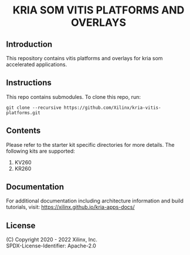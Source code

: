 <h1 align="center">KRIA SOM VITIS PLATFORMS AND OVERLAYS</h1>

## Introduction
This repository contains vitis platforms and overlays for kria som accelerated applications.

## Instructions

This repo contains submodules. To clone this repo, run:
```
git clone --recursive https://github.com/Xilinx/kria-vitis-platforms.git
```

## Contents

Please refer to the starter kit specific directories for more details. The
following kits are supported:

1. KV260
2. KR260

## Documentation

For additional documentation including architecture information and build
tutorials, visit: https://xilinx.github.io/kria-apps-docs/

## License

(C) Copyright 2020 - 2022 Xilinx, Inc.\
SPDX-License-Identifier: Apache-2.0
